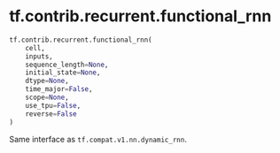 <div itemscope itemtype="http://developers.google.com/ReferenceObject">
<meta itemprop="name" content="tf.contrib.recurrent.functional_rnn" />
<meta itemprop="path" content="Stable" />
</div>

# tf.contrib.recurrent.functional_rnn

``` python
tf.contrib.recurrent.functional_rnn(
    cell,
    inputs,
    sequence_length=None,
    initial_state=None,
    dtype=None,
    time_major=False,
    scope=None,
    use_tpu=False,
    reverse=False
)
```

Same interface as `tf.compat.v1.nn.dynamic_rnn`.